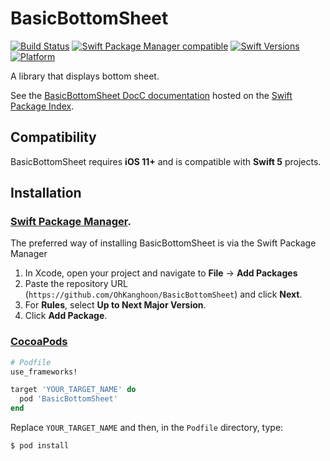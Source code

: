 # BasicBottomSheet

[![Build Status](https://github.com/OhKanghoon/BasicBottomSheet/workflows/CI/badge.svg?branch=main)](https://github.com/OhKanghoon/BasicBottomSheet/actions?query=branch%3Amain+workflow%3ACI)
[![Swift Package Manager compatible](https://img.shields.io/badge/SPM-compatible-4BC51D.svg?style=flat)](https://github.com/apple/swift-package-manager)
[![Swift Versions](https://img.shields.io/endpoint?url=https%3A%2F%2Fswiftpackageindex.com%2Fapi%2Fpackages%2FOhKanghoon%2FBasicBottomSheet%2Fbadge%3Ftype%3Dswift-versions)](https://swiftpackageindex.com/OhKanghoon/BasicBottomSheet)
[![Platform](https://img.shields.io/endpoint?url=https%3A%2F%2Fswiftpackageindex.com%2Fapi%2Fpackages%2FOhKanghoon%2FBasicBottomSheet%2Fbadge%3Ftype%3Dplatforms)](https://swiftpackageindex.com/OhKanghoon/BasicBottomSheet)

A library that displays bottom sheet.

See the [BasicBottomSheet DocC documentation](https://swiftpackageindex.com/OhKanghoon/BasicBottomSheet/main/documentation/basicbottomsheet) hosted on the [Swift Package Index](https://swiftpackageindex.com/).

## Compatibility

BasicBottomSheet requires **iOS 11+** and is compatible with **Swift 5** projects.

## Installation

### [Swift Package Manager](https://swift.org/package-manager).

The preferred way of installing BasicBottomSheet is via the Swift Package Manager

1. In Xcode, open your project and navigate to **File** → **Add Packages**
2. Paste the repository URL (`https://github.com/OhKanghoon/BasicBottomSheet`) and click **Next**.
3. For **Rules**, select **Up to Next Major Version**.
4. Click **Add Package**.


### [CocoaPods](https://guides.cocoapods.org/using/using-cocoapods.html)

```ruby
# Podfile
use_frameworks!

target 'YOUR_TARGET_NAME' do
  pod 'BasicBottomSheet'
end
```

Replace `YOUR_TARGET_NAME` and then, in the `Podfile` directory, type:

```bash
$ pod install
```
